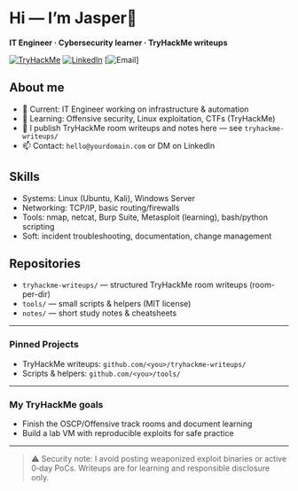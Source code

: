 # Hi — I’m Jasper👋
**IT Engineer · Cybersecurity learner · TryHackMe writeups**

[![TryHackMe](https://img.shields.io/badge/TryHackMe-active-brightgreen)](https://tryhackme.com) 
[![LinkedIn](https://img.shields.io/badge/LinkedIn-Connect-blue)](https://www.linkedin.com/in/your-linkedin) 
[![Email](https://img.shields.io/badge/Email-hello%40yourdomain.com-orange)]

## About me
- 🔭 Current: IT Engineer working on infrastructure & automation  
- 🌱 Learning: Offensive security, Linux exploitation, CTFs (TryHackMe)  
- 📝 I publish TryHackMe room writeups and notes here — see `tryhackme-writeups/`  
- 📫 Contact: `hello@yourdomain.com` or DM on LinkedIn

## Skills
- Systems: Linux (Ubuntu, Kali), Windows Server  
- Networking: TCP/IP, basic routing/firewalls  
- Tools: nmap, netcat, Burp Suite, Metasploit (learning), bash/python scripting  
- Soft: incident troubleshooting, documentation, change management

## Repositories
- `tryhackme-writeups/` — structured TryHackMe room writeups (room-per-dir)  
- `tools/` — small scripts & helpers (MIT license)  
- `notes/` — short study notes & cheatsheets

---

### Pinned Projects
- TryHackMe writeups: `github.com/<you>/tryhackme-writeups/`  
- Scripts & helpers: `github.com/<you>/tools/`

---

### My TryHackMe goals
- Finish the OSCP/Offensive track rooms and document learning  
- Build a lab VM with reproducible exploits for safe practice

---

> ⚠️ Security note: I avoid posting weaponized exploit binaries or active 0‑day PoCs. Writeups are for learning and responsible disclosure only.

